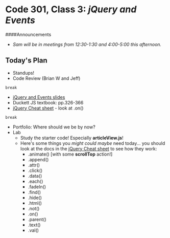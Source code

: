 # Code 301, Class 3: ***jQuery and Events***

####Announcements

- *Sam will be in meetings from 12:30-1:30 and 4:00-5:00 this afternoon.*

## Today's Plan

- Standups!
- Code Review (Brian W and Jeff)

`break`

- [jQuery and Events slides](https://www.icloud.com/keynote/000ehQ-r6uLxZWMsRU0BNZP2A#Code_301_-_Class_2_Slides)
- Duckett JS textbook: pp.326-366
- [jQuery Cheat sheet](http://oscarotero.com/jquery/) - look at .on()


`break`

- Portfolio: Where should we be by now?
- Lab
	- Study the starter code! Especially **articleView.js**!
	- Here's some things you *might could maybe* need today... you should look at the docs in the [jQuery Cheat sheet](http://oscarotero.com/jquery/) to see how they work:
		- .animate() [with some **scrollTop** action!]
		- .append()
		- .attr()
		- .click()
		- .data()
		- .each()
		- .fadeIn()
		- .find()
		- .hide()
		- .html()
		- .not()
		- .on()
		- .parent()
		- .text()
		- .val()
